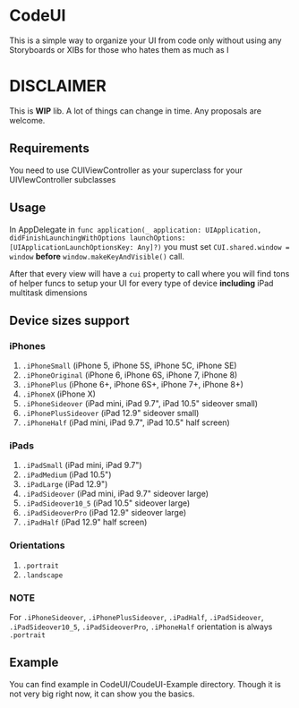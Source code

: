 # CodeUI
This is a simple way to organize your UI from code only without using any Storyboards or XIBs for those who hates them as much as I

# DISCLAIMER
This is **WIP** lib. A lot of things can change in time. Any proposals are welcome.

## Requirements
You need to use CUIViewController as your superclass for your UIVIewController subclasses

## Usage
In AppDelegate in `func application(_ application: UIApplication, didFinishLaunchingWithOptions launchOptions: [UIApplicationLaunchOptionsKey: Any]?)` you must set `CUI.shared.window = window` **before** `window.makeKeyAndVisible()` call.

After that every view will have a `cui` property to call where you will find tons of helper funcs to setup your UI for every type of device **including** iPad multitask dimensions

## Device sizes support
### iPhones
1. `.iPhoneSmall` (iPhone 5, iPhone 5S, iPhone 5C, iPhone SE)
2. `.iPhoneOriginal` (iPhone 6, iPhone 6S, iPhone 7, iPhone 8)
3. `.iPhonePlus` (iPhone 6+, iPhone 6S+, iPhone 7+, iPhone 8+)
4. `.iPhoneX` (iPhone X)
5. `.iPhoneSideover` (iPad mini, iPad 9.7", iPad 10.5" sideover small)
6. `.iPhonePlusSideover` (iPad 12.9" sideover small)
7. `.iPhoneHalf` (iPad mini, iPad 9.7", iPad 10.5" half screen)

### iPads
1. `.iPadSmall` (iPad mini, iPad 9.7")
2. `.iPadMedium` (iPad 10.5")
3. `.iPadLarge` (iPad 12.9")
4. `.iPadSideover` (iPad mini, iPad 9.7" sideover large)
5. `.iPadSideover10_5` (iPad 10.5" sideover large)
6. `.iPadSideoverPro` (iPad 12.9" sideover large)
7. `.iPadHalf` (iPad 12.9" half screen)

### Orientations
1. `.portrait`
2. `.landscape`

### NOTE

For `.iPhoneSideover`, `.iPhonePlusSideover`, `.iPadHalf`, `.iPadSideover`, `.iPadSideover10_5`, `.iPadSideoverPro`, `.iPhoneHalf` orientation is always `.portrait`

## Example
You can find example in CodeUI/CoudeUI-Example directory. Though it is not very big right now, it can show you the basics.
